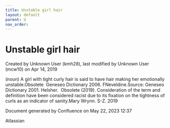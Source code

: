 ```yaml
---
title: Unstable girl hair
layout: default
parent: U
nav_order:
---
```


# Unstable girl hair

Created by  Unknown User (kmh28), last modified by  Unknown User (mcw10) on Apr 14, 2019

(noun) A girl with tight curly hair is said to have hair making her emotionally unstable.Obsolete  Geneseo Dictionary 2006. FNeveldine.Source: Geneseo Dictionary 2001. Helsher.  Obsolete (2019). Consideration of the term and definition have been considered racist due to its fixation on the tightness of curls as an indicator of sanity.Mary Wrynn. S-Z. 2019 

Document generated by Confluence on May 22, 2023 12:37

Atlassian

